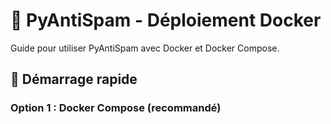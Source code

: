# 🐳 PyAntiSpam - Déploiement Docker

Guide pour utiliser PyAntiSpam avec Docker et Docker Compose.

## 🚀 Démarrage rapide

### Option 1 : Docker Compose (recommandé)
